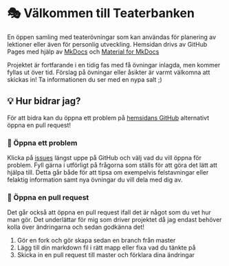 # 🎭 Välkommen till Teaterbanken

En öppen samling med teaterövningar som kan användas för planering av lektioner eller även för personlig utveckling. Hemsidan drivs av GitHub Pages med hjälp av [MkDocs](https://github.com/mkdocs/mkdocs) och [Material for MkDocs](https://github.com/squidfunk/mkdocs-material)

Projektet är fortfarande i en tidig fas med få övningar inlagda, men kommer fyllas ut över tid. Förslag på övningar eller åsikter är varmt välkomna att skickas in! Ta informationen du ser med en nypa salt ;)

## 💡 Hur bidrar jag?

För att bidra kan du öppna ett problem på [hemsidans GitHub](https://github.com/Bjorkan/Teaterbanken) alternativt öppna en pull request!

### 🚩 Öppna ett problem
Klicka på [issues](https://github.com/Bjorkan/Teaterbanken/issues) längst uppe på GitHub och välj vad du vill öppna för problem. Fyll gärna i utförligt på frågorna som ställs för att göra det lätt att hjälpa till. Detta går både för att tipsa om exempelvis felstavningar eller felaktig information samt nya övningar du vill dela med dig av.

### 🎨 Öppna en pull request
Det går också att öppna en pull request ifall det är något som du vet hur man gör. Det underlättar för mig som driver projektet då jag endast behöver kolla över ändringarna och sedan godkänna det!

1. Gör en fork och gör skapa sedan en branch från master
2. Lägg till din markdown fil i rätt mapp eller fixa vad du tänkte på
3. Skicka in en pull request till master och förklara dina ändringar

